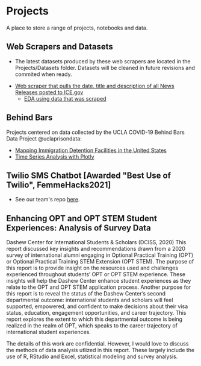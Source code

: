 # Projects

A place to store a range of projects, notebooks and data. 

## Web Scrapers and Datasets 
* The latest datasets produced by these web scrapers are located in the Projects/Datasets folder. Datasets will be cleaned in future revisions and commited when ready. 
- [Web scraper that pulls the date, title and description of all News Releases posted to ICE.gov](https://colab.research.google.com/drive/1dxwfR4Aewc_1vIiAFkeW05XN6mxXhlHe?usp=sharing)
  - [EDA using data that was scraped](https://colab.research.google.com/drive/1VLgRGeLJgiT3F4TL8_hVOKOWiUmk9QmQ?usp=sharing)

## Behind Bars
Projects centered on data collected by the UCLA COVID-19 Behind Bars Data Project @uclaprisondata: 
- [Mapping Immigration Detention Facilities in the United States](https://colab.research.google.com/drive/1m-qQiFJHfEwVBJowMRDQEt1jcH2uJeKJ#scrollTo=tQ6VzF8_0fMI)
- [Time Series Analysis with Plotly](https://colab.research.google.com/drive/1Ql_4MncKuhjHLRdyHTs0dwj32tzi_gKk?usp=sharing)

## Twilio SMS Chatbot [Awarded "Best Use of Twilio", FemmeHacks2021]
- See our team's repo [here](https://github.com/genvalen/femmehacks2021).

## Enhancing OPT and OPT STEM Student Experiences: Analysis of Survey Data
Dashew Center for International Students & Scholars (DCISS, 2020)
This report discussed key insights and recommendations drawn from a 2020 survey of international alumni engaging in Optional Practical Training (OPT) or Optional Practical Training STEM Extension (OPT STEM). The purpose of this report is to provide insight on the resources used and challenges experienced throughout students’ OPT or OPT STEM experience. These insights will help the Dashew Center enhance student experiences as they relate to the OPT and OPT STEM application process. Another purpose for this report is to reveal the status of the Dashew Center’s second departmental outcome: international students and scholars will feel supported, empowered, and confident to make decisions about their visa status, education, engagement opportunities, and career trajectory. This report explores the extent to which this departmental outcome is being realized in the realm of OPT, which speaks to the career trajectory of international student experiences.

The details of this work are confidential. However, I would love to discuss the methods of data analysis utlized in this report. These largely include the use of R, RStudio and Excel, statistical modeling and survey analysis.
